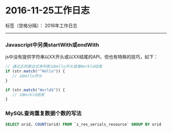 # 2016-11-25工作日志

标签（空格分隔）： 2016年工作日志

---

### Javascript中另类startWith或endWith

js中没有提供字符串以XX开头或以XX结尾的API，但也有特殊的技巧，如下：

``` javascript
// 通过正则表达式来判断以Hello开头或者Workld结尾
if (str.match("^Hello")) {
   // 以Hello开头
}

if (str.match("World$")) {
   // 以Workld结尾
}
```

### MySQL查询重复数据个数的写法

``` sql
SELECT orid, COUNT(orid) FROM `z_res_serials_resource` GROUP BY orid
```